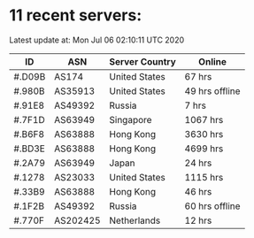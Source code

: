 # 11 recent servers:

Latest update at: Mon Jul 06 02:10:11 UTC 2020

| ID | ASN | Server Country | Online |
| -- | --- | -------------- | ------ |
| #.D09B | AS174 | United States | 67 hrs |
| #.980B | AS35913 | United States | 49 hrs offline |
| #.91E8 | AS49392 | Russia | 7 hrs |
| #.7F1D | AS63949 | Singapore | 1067 hrs |
| #.B6F8 | AS63888 | Hong Kong | 3630 hrs |
| #.BD3E | AS63888 | Hong Kong | 4699 hrs |
| #.2A79 | AS63949 | Japan | 24 hrs |
| #.1278 | AS23033 | United States | 1115 hrs |
| #.33B9 | AS63888 | Hong Kong | 46 hrs |
| #.1F2B | AS49392 | Russia | 60 hrs offline |
| #.770F | AS202425 | Netherlands | 12 hrs |

